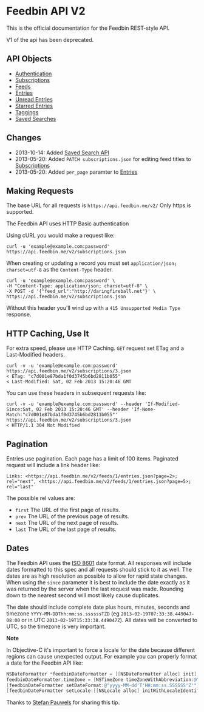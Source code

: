 Feedbin API V2
==============

This is the official documentation for the Feedbin REST-style API.

V1 of the api has been deprecated.

API Objects
-----------

- [Authentication](content/authentication.md)
- [Subscriptions](content/subscriptions.md)
- [Feeds](content/feeds.md)
- [Entries](content/entries.md)
- [Unread Entries](content/unread-entries.md)
- [Starred Entries](content/starred-entries.md)
- [Taggings](content/taggings.md)
- [Saved Searches](content/saved-searches.md)

Changes
-------
- 2013-10-14: Added [Saved Search API](content/saved-searches.md)
- 2013-05-20: Added `PATCH subscriptions.json` for editing feed titles to [Subscriptions](content/subscriptions.md#update-subscription)
- 2013-05-20: Added `per_page` paramter to [Entries](content/entries.md)

Making Requests
---------------

The base URL for all requests is `https://api.feedbin.me/v2/` Only https is supported.

The Feedbin API uses HTTP Basic authentication

Using cURL you would make a request like:

```shell
curl -u 'example@example.com:password' https://api.feedbin.me/v2/subscriptions.json
```

When creating or updating a record you must set `application/json; charset=utf-8` as the `Content-Type` header.

```shell
curl -u 'example@example.com:password' \
-H "Content-Type: application/json; charset=utf-8" \
-X POST -d '{"feed_url":"http://daringfireball.net"}' \
https://api.feedbin.me/v2/subscriptions.json
```

Without this header you'll wind up with a `415 Unsupported Media Type` response.

HTTP Caching, Use It
--------------------
For extra speed, please use HTTP Caching. `GET` request set ETag and a Last-Modified headers.

```shell
curl -v -u 'example@example.com:password'  https://api.feedbin.me/v2/subscriptions/3.json
< ETag: "c7d001e87bda1f0d3745b6bd2811b055"
< Last-Modified: Sat, 02 Feb 2013 15:20:46 GMT
```

You can use these headers in subsequent requests like:

```shell
curl -v -u 'example@example.com:password' --header 'If-Modified-Since:Sat, 02 Feb 2013 15:20:46 GMT' --header 'If-None-Match:"c7d001e87bda1f0d3745b6bd2811b055"' https://api.feedbin.me/v2/subscriptions/3.json
< HTTP/1.1 304 Not Modified
```

Pagination
----------
Entries use pagination. Each page has a limit of 100 items. Paginated request will include a link header like:

```
Links: <https://api.feedbin.me/v2/feeds/1/entries.json?page=2>; rel="next", <https://api.feedbin.me/v2/feeds/1/entries.json?page=5>; rel="last"
```

The possible rel values are:

- `first` The URL of the first page of results.
- `prev` The URL of the previous page of results.
- `next` The URL of the next page of results.
- `last` The URL of the last page of results.

Dates
-----
The Feedbin API uses the [ISO 8601](http://www.w3.org/TR/NOTE-datetime) date format. All responses will include dates formatted to this spec and all requests should stick to it as well. The dates are as high resolution as possible to allow for rapid state changes. When using the `since` parameter it is best to include the date exactly as it was returned by the server when the last request was made. Rounding down to the nearest second will most likely cause duplicates.

The date should include complete date plus hours, minutes, seconds and timezone `YYYY-MM-DDThh:mm:ss.ssssssTZD` (eg `2013-02-19T07:33:38.449047-08:00` or in UTC `2013-02-19T15:33:38.449047Z`). All dates will be converted to UTC, so the timezone is very important.

**Note**

In Objective-C it's important to force a locale for the date because different regions can cause unexpected output. For example you can properly format a date for the Feedbin API like:

```objectivec
NSDateFormatter *feedbinDateFormatter = [[NSDateFormatter alloc] init];
feedbinDateFormatter.timeZone = [NSTimeZone timeZoneWithAbbreviation:@"GMT"];
[feedbinDateFormatter setDateFormat:@"yyyy-MM-dd'T'HH:mm:ss.SSSSSS'Z'"];
[feedbinDateFormatter setLocale:[[NSLocale alloc] initWithLocaleIdentifier:@"en_US"]];
```

Thanks to [Stefan Pauwels](http://zoziapps.ch/) for sharing this tip.
